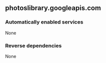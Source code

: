 ## photoslibrary.googleapis.com

### Automatically enabled services

None

### Reverse dependencies

None
